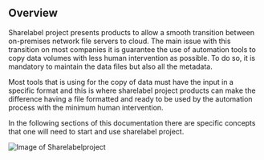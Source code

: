 ##  Overview 

Sharelabel project presents products to allow a smooth transition between on-premises network file servers to cloud. 
The main issue with this transition on most companies it is guarantee the use of automation tools to copy data volumes 
with less human intervention as possible. To do so, it is mandatory to maintain the data files but also all the metadata. 

Most tools that is using for the copy of data must have the input in a specific format and this is where sharelabel project 
products can make  the difference having a file formatted and ready to be used by the automation process with the minimum 
human intervention. 

In the following sections of this documentation there are specific concepts that one will need to start and use sharelabel project.


![Image of Sharelabelproject](https://devgoteam.github.com/devgodocs/images/overview1.png)
